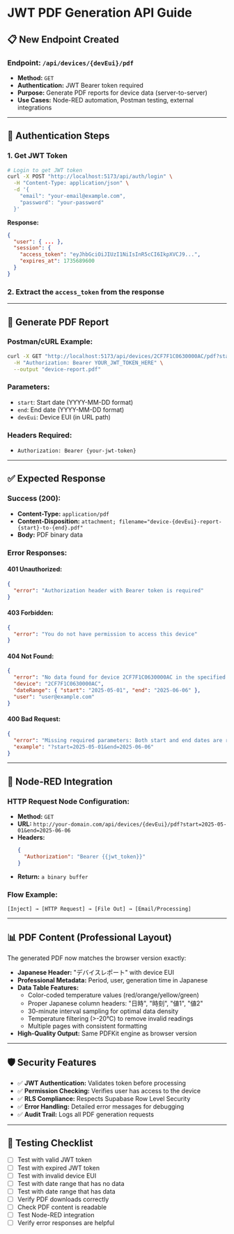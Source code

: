 # JWT PDF Generation API Guide

## 📋 **New Endpoint Created**

### **Endpoint:** `/api/devices/{devEui}/pdf`
- **Method:** `GET`
- **Authentication:** JWT Bearer token required
- **Purpose:** Generate PDF reports for device data (server-to-server)
- **Use Cases:** Node-RED automation, Postman testing, external integrations

---

## 🔑 **Authentication Steps**

### 1. **Get JWT Token**
```bash
# Login to get JWT token
curl -X POST "http://localhost:5173/api/auth/login" \
  -H "Content-Type: application/json" \
  -d '{
    "email": "your-email@example.com",
    "password": "your-password"
  }'
```

**Response:**
```json
{
  "user": { ... },
  "session": {
    "access_token": "eyJhbGciOiJIUzI1NiIsInR5cCI6IkpXVCJ9...",
    "expires_at": 1735689600
  }
}
```

### 2. **Extract the `access_token`** from the response

---

## 📄 **Generate PDF Report**

### **Postman/cURL Example:**
```bash
curl -X GET "http://localhost:5173/api/devices/2CF7F1C0630000AC/pdf?start=2025-05-01&end=2025-06-06" \
  -H "Authorization: Bearer YOUR_JWT_TOKEN_HERE" \
  --output "device-report.pdf"
```

### **Parameters:**
- `start`: Start date (YYYY-MM-DD format)
- `end`: End date (YYYY-MM-DD format)
- `devEui`: Device EUI (in URL path)

### **Headers Required:**
- `Authorization: Bearer {your-jwt-token}`

---

## ✅ **Expected Response**

### **Success (200):**
- **Content-Type:** `application/pdf`
- **Content-Disposition:** `attachment; filename="device-{devEui}-report-{start}-to-{end}.pdf"`
- **Body:** PDF binary data

### **Error Responses:**

#### **401 Unauthorized:**
```json
{
  "error": "Authorization header with Bearer token is required"
}
```

#### **403 Forbidden:**
```json
{
  "error": "You do not have permission to access this device"
}
```

#### **404 Not Found:**
```json
{
  "error": "No data found for device 2CF7F1C0630000AC in the specified date range",
  "device": "2CF7F1C0630000AC",
  "dateRange": { "start": "2025-05-01", "end": "2025-06-06" },
  "user": "user@example.com"
}
```

#### **400 Bad Request:**
```json
{
  "error": "Missing required parameters: Both start and end dates are required",
  "example": "?start=2025-05-01&end=2025-06-06"
}
```

---

## 🤖 **Node-RED Integration**

### **HTTP Request Node Configuration:**
- **Method:** `GET`
- **URL:** `http://your-domain.com/api/devices/{devEui}/pdf?start=2025-05-01&end=2025-06-06`
- **Headers:** 
  ```json
  {
    "Authorization": "Bearer {{jwt_token}}"
  }
  ```
- **Return:** `a binary buffer`

### **Flow Example:**
```
[Inject] → [HTTP Request] → [File Out] → [Email/Processing]
```

---

## 📊 **PDF Content (Professional Layout)**

The generated PDF now matches the browser version exactly:
- **Japanese Header:** "デバイスレポート" with device EUI
- **Professional Metadata:** Period, user, generation time in Japanese
- **Data Table Features:**
  - Color-coded temperature values (red/orange/yellow/green)
  - Proper Japanese column headers: "日時", "時刻", "値1", "値2"
  - 30-minute interval sampling for optimal data density
  - Temperature filtering (>-20°C) to remove invalid readings
  - Multiple pages with consistent formatting
- **High-Quality Output:** Same PDFKit engine as browser version

---

## 🛡️ **Security Features**

- ✅ **JWT Authentication:** Validates token before processing
- ✅ **Permission Checking:** Verifies user has access to the device
- ✅ **RLS Compliance:** Respects Supabase Row Level Security
- ✅ **Error Handling:** Detailed error messages for debugging
- ✅ **Audit Trail:** Logs all PDF generation requests

---

## 🧪 **Testing Checklist**

- [ ] Test with valid JWT token
- [ ] Test with expired JWT token
- [ ] Test with invalid device EUI
- [ ] Test with date range that has no data
- [ ] Test with date range that has data
- [ ] Verify PDF downloads correctly
- [ ] Check PDF content is readable
- [ ] Test Node-RED integration
- [ ] Verify error responses are helpful 